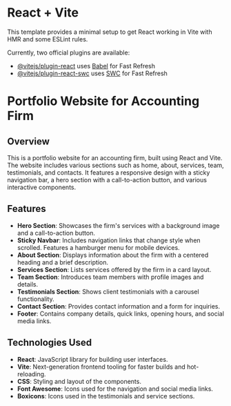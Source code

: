 # React + Vite

This template provides a minimal setup to get React working in Vite with HMR and some ESLint rules.

Currently, two official plugins are available:

- [@vitejs/plugin-react](https://github.com/vitejs/vite-plugin-react/blob/main/packages/plugin-react/README.md) uses [Babel](https://babeljs.io/) for Fast Refresh
- [@vitejs/plugin-react-swc](https://github.com/vitejs/vite-plugin-react-swc) uses [SWC](https://swc.rs/) for Fast Refresh

# Portfolio Website for Accounting Firm

## Overview

This is a portfolio website for an accounting firm, built using React and Vite. The website includes various sections such as home, about, services, team, testimonials, and contacts. It features a responsive design with a sticky navigation bar, a hero section with a call-to-action button, and various interactive components.

## Features

- **Hero Section**: Showcases the firm's services with a background image and a call-to-action button.
- **Sticky Navbar**: Includes navigation links that change style when scrolled. Features a hamburger menu for mobile devices.
- **About Section**: Displays information about the firm with a centered heading and a brief description.
- **Services Section**: Lists services offered by the firm in a card layout.
- **Team Section**: Introduces team members with profile images and details.
- **Testimonials Section**: Shows client testimonials with a carousel functionality.
- **Contact Section**: Provides contact information and a form for inquiries.
- **Footer**: Contains company details, quick links, opening hours, and social media links.

## Technologies Used

- **React**: JavaScript library for building user interfaces.
- **Vite**: Next-generation frontend tooling for faster builds and hot-reloading.
- **CSS**: Styling and layout of the components.
- **Font Awesome**: Icons used for the navigation and social media links.
- **Boxicons**: Icons used in the testimonials and service sections.


